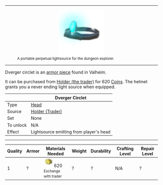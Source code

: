 -------------

<style>
img {width:30px;}
.tb {width:150px;display: block;margin-left: auto;margin-right: auto;}
</style>

<figure>
<img src="/assets/dverger_circlet.png" class="tb" />
<figcaption><small>A portable perpetual lightsource for the dungeon explorer.</small></figcaption>
</figure>

-------------

Dverger circlet is an [armor piece](../../equipment/armor) found in Valheim.

It can be purchased from [Holder (the trader)](../../creatures/holder) for 620 [Coins](../../items/coins). The helmet grants you a never ending light source when equipped.

|        | Dverger Circlet                   |
| ----------- | ------------------------------------ |
| Type       | [Head](../../equipment/armor#head-slot)  |
| Source      | [Holder (Trader)](../../creatures/holder) |
| Set | None
| To unlock | N/A |
| Effect | Lightsource emitting from player's head

-------------

| Quality | Armor | Materials Needed                                                                                                             | Weight | Durability | Crafting Level | Repair Level |
| ------- | ----- | ---------------------------------------------------------------------------------------------------------------------------- | ------ | ---------- | ---- | -- |
| 1       | ?     | [![Coins](/assets/coins.png)](../../items/coins) 620 <br><small>Exchange with trader</small>| ?      | ?      | N/A    | ?  |